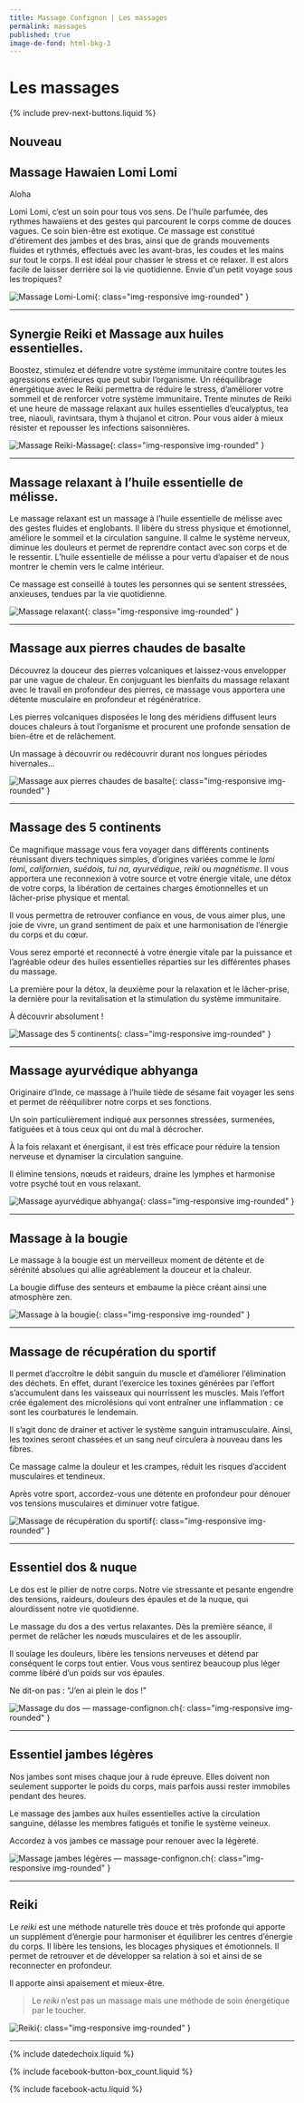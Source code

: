 ```yaml
---
title: Massage Confignon | Les massages
permalink: massages
published: true
image-de-fond: html-bkg-3
---
```


# Les massages

{% include prev-next-buttons.liquid %}

## Nouveau
## Massage Hawaien Lomi Lomi

Aloha

Lomi Lomi, c‘est un soin pour tous vos sens. De l'huile parfumée, des rythmes hawaïens et des gestes qui parcourent le corps comme de douces vagues. Ce soin bien-être est exotique. Ce massage est constitué d'étirement des jambes et des bras, ainsi que de grands mouvements fluides et rythmés, effectués avec les avant-bras, les coudes et les mains sur tout le corps. Il est idéal pour chasser le stress et ce relaxer. Il est alors facile de laisser derrière soi la vie quotidienne. Envie d'un petit voyage sous les tropiques?

![Massage Lomi-Lomi](images/aloha.2.jpg){: class="img-responsive img-rounded" }

---

## Synergie Reiki et Massage aux huiles essentielles.

Boostez, stimulez et défendre votre système immunitaire contre toutes les agressions extérieures que peut subir l’organisme.
Un rééquilibrage énergétique avec le Reiki permettra de réduire le stress, d’améliorer votre sommeil et de renforcer votre système immunitaire.
Trente minutes de Reiki et une heure de massage relaxant aux huiles essentielles d’eucalyptus, tea tree, niaouli, ravintsara, thym à thujanol et citron.
Pour vous aider à mieux résister et repousser les infections saisonnières.

![Massage Reiki-Massage](images/massage-confignon-reiki.jpg){: class="img-responsive img-rounded" }

---

## Massage relaxant à l’huile essentielle de mélisse.

Le massage relaxant est un massage à l’huile essentielle de mélisse avec des gestes fluides et englobants. Il libère du stress physique et émotionnel, améliore le sommeil et la circulation sanguine. Il calme le système nerveux, diminue les douleurs et permet de reprendre contact avec son corps et de le ressentir. L’huile essentielle de mélisse a pour vertu d’apaiser et de nous montrer le chemin vers le calme intérieur.

Ce massage est conseillé à toutes les personnes qui se sentent stressées, anxieuses, tendues par la vie quotidienne.

![Massage relaxant](images/aloha.3.jpg){: class="img-responsive img-rounded" }

---

## Massage aux pierres chaudes de basalte

Découvrez la douceur des pierres volcaniques et laissez-vous envelopper par une vague de chaleur. En conjuguant les bienfaits du massage relaxant avec le travail en profondeur des pierres, ce massage vous apportera une détente musculaire en profondeur et régénératrice.

Les pierres volcaniques disposées le long des méridiens diffusent leurs douces chaleurs à tout l’organisme et procurent une profonde sensation de bien-être et de relâchement.

Un massage à découvrir ou redécouvrir durant nos longues périodes hivernales...

![Massage aux pierres chaudes de basalte](images/pierres-chaudes.2.jpg){: class="img-responsive img-rounded" }

---

## Massage des 5 continents

Ce magnifique massage vous fera voyager dans différents continents réunissant divers techniques simples, d’origines variées comme le *lomi lomi*, *californien*, *suédois*, *tui na*, *ayurvédique*, *reiki* ou *magnétisme*. Il vous apportera une reconnexion à votre source et votre énergie vitale, une détox de votre corps, la libération de certaines charges émotionnelles et un lâcher-prise physique et mental.

Il vous permettra de retrouver confiance en vous, de vous aimer plus, une joie de vivre, un grand sentiment de paix et une harmonisation de l’énergie du corps et du cœur.

Vous serez emporté et reconnecté à votre énergie vitale par la puissance et l’agréable odeur des huiles essentielles réparties sur les différentes phases du massage.

La première pour la détox, la deuxième pour la relaxation et le lâcher-prise, la dernière pour la revitalisation et la stimulation du système immunitaire.

À découvrir absolument !

![Massage des 5 continents](images/massage-5-continents.8.jpg){: class="img-responsive img-rounded" }

---

## Massage ayurvédique abhyanga

Originaire d’Inde, ce massage à l’huile tiède de sésame fait voyager les sens et permet de rééquilibrer notre corps et ses fonctions.

Un soin particulièrement indiqué aux personnes stressées, surmenées, fatiguées et à tous ceux qui ont du mal à décrocher.

À la fois relaxant et énergisant, il est très efficace pour réduire la tension nerveuse et dynamiser la circulation sanguine.

Il élimine tensions, nœuds et raideurs, draine les lymphes et harmonise votre psyché tout en vous relaxant.

![Massage ayurvédique abhyanga](images/ayurvedique.2.jpg){: class="img-responsive img-rounded" }

---

## Massage à la bougie

Le massage à la bougie est un merveilleux moment de détente et de sérénité absolues qui allie agréablement la douceur et la chaleur.

La bougie diffuse des senteurs et embaume la pièce créant ainsi une atmosphère zen.

![Massage à la bougie](images/bougie.5.jpg){: class="img-responsive img-rounded" }

---

## Massage de récupération du sportif

Il permet d’accroître le débit sanguin du muscle et d’améliorer l’élimination des déchets. En effet, durant l’exercice les toxines générées par l’effort s’accumulent dans les vaisseaux qui nourrissent les muscles. Mais l’effort crée également des microlésions qui vont entraîner une inflammation : ce sont les courbatures le lendemain.

Il s’agit donc de drainer et activer le système sanguin intramusculaire. Ainsi, les toxines seront chassées et un sang neuf circulera à nouveau dans les fibres.

Ce massage calme la douleur et les crampes, réduit les risques d’accident musculaires et tendineux.

Après votre sport, accordez-vous une détente en profondeur pour dénouer vos tensions musculaires et diminuer votre fatigue.

 ![Massage de récupération du sportif](images/surf.1.jpg){: class="img-responsive img-rounded" }

---

## Essentiel dos & nuque

Le dos est le pilier de notre corps. Notre vie stressante et pesante engendre des tensions, raideurs, douleurs des épaules et de la nuque, qui alourdissent notre vie quotidienne.

Le massage du dos a des vertus relaxantes. Dès la première séance, il permet de relâcher les nœuds musculaires et de les assouplir.

Il soulage les douleurs, libère les tensions nerveuses et détend par conséquent le corps tout entier. Vous vous sentirez beaucoup plus léger comme libéré d’un poids sur vos épaules.

Ne dit-on pas : “J’en ai plein le dos !”

![Massage du dos — massage-confignon.ch](images/massage-confignon-massage-essentiel-dos-2018.jpg){: class="img-responsive img-rounded" }

---

## Essentiel jambes légères

Nos jambes sont mises chaque jour à rude épreuve. Elles doivent non seulement supporter le poids du corps, mais parfois aussi rester immobiles pendant des heures.

Le massage des jambes aux huiles essentielles active la circulation sanguine, délasse les membres fatigués et tonifie le système veineux.

Accordez à vos jambes ce massage pour renouer avec la légèreté.

![Massage jambes légères — massage-confignon.ch](images/jambes.1.jpg){: class="img-responsive img-rounded" }

---

## Reiki

Le *reiki* est une méthode naturelle très douce et très profonde qui apporte un supplément d’énergie pour harmoniser et équilibrer les centres d’énergie du corps. Il libère les tensions, les blocages physiques et émotionnels. Il permet de retrouver et de développer sa relation à soi et ainsi de se reconnecter en profondeur.

Il apporte ainsi apaisement et mieux-être.

> Le *reiki* n’est pas un massage mais une méthode de soin énergétique par le toucher.

![Reiki](images/reiki.4.jpg){: class="img-responsive img-rounded" }

---

{% include datedechoix.liquid %}

{% include facebook-button-box_count.liquid %}

{% include facebook-actu.liquid %}
